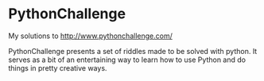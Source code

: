 # PythonChallenge
My solutions to http://www.pythonchallenge.com/

PythonChallenge presents a set of riddles made to be solved with python. It serves as a bit of an entertaining way to learn how to use Python and do things in pretty creative ways.
